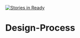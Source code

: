 [![Stories in Ready](https://badge.waffle.io/baianomauricio/Design-Process.png?label=ready&title=Ready)](https://waffle.io/baianomauricio/Design-Process?utm_source=badge)
# Design-Process